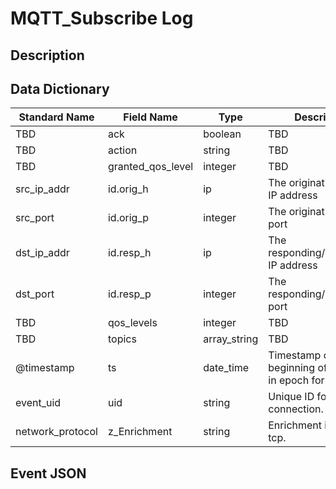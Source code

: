 # MQTT_Subscribe Log

## Description

## Data Dictionary

| Standard Name    | Field Name        | Type             | Description                                             | Sample Value        | 
| ---------------- | ----------------  | ---------------- | ----------------                                        | ----------------    | 
| TBD              | ack               | boolean          | TBD                                                     | `TBD`               | 
| TBD              | action            | string           | TBD                                                     | `TBD`               | 
| TBD              | granted_qos_level | integer          | TBD                                                     | `TBD`               | 
| src_ip_addr      | id.orig_h         | ip               | The originating/source IP address                       | `10.1.1.1`          | 
| src_port         | id.orig_p         | integer          | The originating/source port                             | `37682`             | 
| dst_ip_addr      | id.resp_h         | ip               | The responding/destination IP address                   | `10.2.2.2`          | 
| dst_port         | id.resp_p         | integer          | The responding/destination port                         | `TBD`               | 
| TBD              | qos_levels        | integer          | TBD                                                     | `TBD`               | 
| TBD              | topics            | array_string     | TBD                                                     | `TBD`               | 
| @timestamp       | ts                | date_time        | Timestamp of the beginning of the event in epoch format | `1300475167.096535` | 
| event_uid        | uid               | string           | Unique ID for the connection.                           | `CHhAvVGS1DHFjwGM9` | 
| network_protocol | z_Enrichment      | string           | Enrichment implied tcp.                                 | `tcp`               | 

## Event JSON

```json
```